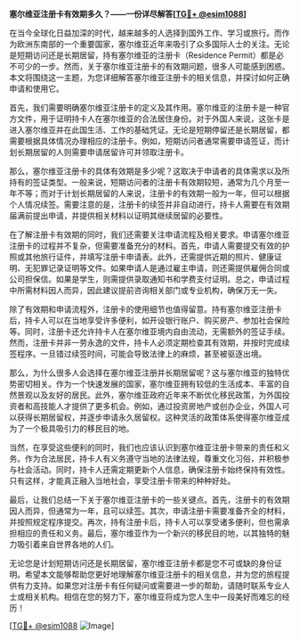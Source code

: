**塞尔维亚注册卡有效期多久？——一份详尽解答[[TG💪+ @esim1088](https://t.me/s/esim1088)]**

在当今全球化日益加深的时代，越来越多的人选择到国外工作、学习或旅行。而作为欧洲东南部的一个重要国家，塞尔维亚近年来吸引了众多国际人士的关注。无论是短期访问还是长期居留，持有塞尔维亚的注册卡（Residence Permit）都是必不可少的一步。然而，关于塞尔维亚注册卡的有效期问题，很多人可能感到困惑。本文将围绕这一主题，为您详细解答塞尔维亚注册卡的相关信息，并探讨如何正确申请和使用它。

首先，我们需要明确塞尔维亚注册卡的定义及其作用。塞尔维亚的注册卡是一种官方文件，用于证明持卡人在塞尔维亚的合法居住身份。对于外国人来说，这张卡是进入塞尔维亚并在此国生活、工作的基础凭证。无论是短期停留还是长期居留，都需要根据具体情况办理相应的注册卡。例如，短期访问者通常需要申请签证，而计划长期居留的人则需要申请居留许可并领取注册卡。

那么，塞尔维亚注册卡的具体有效期是多少呢？这取决于申请者的具体需求以及所持有的签证类型。一般来说，短期访问者的注册卡有效期较短，通常为几个月至一年不等；而对于计划长期居留的人来说，注册卡的有效期一般为一年，但可以根据个人情况续签。需要注意的是，注册卡的续签并非自动进行，持卡人需要在有效期届满前提出申请，并提供相关材料以证明其继续居留的必要性。

在了解注册卡有效期的同时，我们还需要关注申请流程及相关要求。申请塞尔维亚注册卡的过程并不复杂，但需要准备充分的材料。首先，申请人需要提交有效的护照或其他旅行证件，并填写注册卡申请表。此外，还需提供近期的照片、健康证明、无犯罪记录证明等文件。如果申请人是通过雇主申请，则还需提供雇佣合同或公司担保信。如果是学生，则需提供录取通知书和学费支付证明。总之，申请过程中所需材料因人而异，因此建议提前咨询相关部门或专业机构，确保万无一失。

除了有效期和申请流程外，注册卡的使用细节也值得留意。持有塞尔维亚注册卡后，持卡人可以在当地享受许多便利，如开设银行账户、购买房产、参加社会保险等。同时，注册卡还允许持卡人在塞尔维亚境内自由流动，无需额外的签证手续。然而，注册卡并非一劳永逸的文件，持卡人必须定期检查其有效期，并按时完成续签程序。一旦错过续签时间，可能会导致法律上的麻烦，甚至被驱逐出境。

那么，为什么很多人会选择在塞尔维亚注册并长期居留呢？这与塞尔维亚的独特优势密切相关。作为一个快速发展的国家，塞尔维亚拥有较低的生活成本、丰富的自然景观以及友好的居民。此外，塞尔维亚政府近年来不断优化移民政策，为外国投资者和高技能人才提供了更多机会。例如，通过投资房地产或创办企业，外国人可以获得长期居留权，并逐步申请永久居留权。这种灵活的政策体系使得塞尔维亚成为了一个极具吸引力的移民目的地。

当然，在享受这些便利的同时，我们也应该认识到塞尔维亚注册卡带来的责任和义务。作为合法居民，持卡人有义务遵守当地的法律法规，尊重文化习俗，并积极参与社会活动。同时，持卡人还需定期更新个人信息，确保注册卡始终保持有效性。只有这样，才能真正融入当地社会，享受注册卡带来的种种好处。

最后，让我们总结一下关于塞尔维亚注册卡的一些关键点。首先，注册卡的有效期因人而异，但通常为一年，且可以续签。其次，申请注册卡需要准备齐全的材料，并按照规定程序提交。再次，持有注册卡后，持卡人可以享受诸多便利，但也需承担相应的责任和义务。最后，塞尔维亚作为一个新兴的移民目的地，以其独特的魅力吸引着来自世界各地的人们。

无论您是计划短期访问还是长期居留，塞尔维亚注册卡都是您不可或缺的身份证明。希望本文能够帮助您更好地理解塞尔维亚注册卡的相关信息，并为您的旅程提供有力支持。如果您对注册卡有任何疑问或需要进一步的帮助，请随时联系专业人士或相关机构。相信在您的努力下，塞尔维亚将成为您人生中一段美好而难忘的经历！

[[TG💪+ @esim1088](https://t.me/s/esim1088) ![Image](https://i.postimg.cc/4NQfJmqS/Snipaste-2025-05-13-00-14-12.png)]